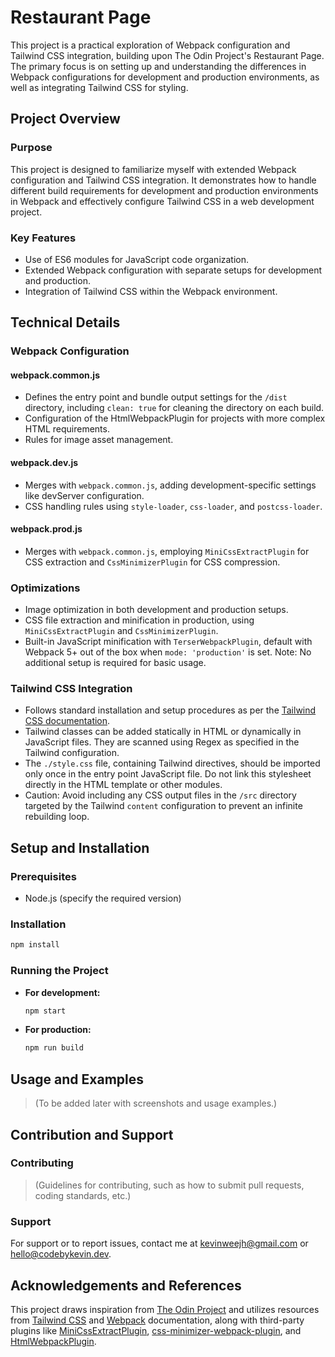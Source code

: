 # Restaurant Page

This project is a practical exploration of Webpack configuration and Tailwind CSS integration, building upon The Odin Project's Restaurant Page. The primary focus is on setting up and understanding the differences in Webpack configurations for development and production environments, as well as integrating Tailwind CSS for styling.

## Project Overview

### Purpose

This project is designed to familiarize myself with extended Webpack configuration and Tailwind CSS integration. It demonstrates how to handle different build requirements for development and production environments in Webpack and effectively configure Tailwind CSS in a web development project.

### Key Features

- Use of ES6 modules for JavaScript code organization.
- Extended Webpack configuration with separate setups for development and production.
- Integration of Tailwind CSS within the Webpack environment.

## Technical Details

### Webpack Configuration

#### webpack.common.js

- Defines the entry point and bundle output settings for the `/dist` directory, including `clean: true` for cleaning the directory on each build.
- Configuration of the HtmlWebpackPlugin for projects with more complex HTML requirements.
- Rules for image asset management.

#### webpack.dev.js

- Merges with `webpack.common.js`, adding development-specific settings like devServer configuration.
- CSS handling rules using `style-loader`, `css-loader`, and `postcss-loader`.

#### webpack.prod.js

- Merges with `webpack.common.js`, employing `MiniCssExtractPlugin` for CSS extraction and `CssMinimizerPlugin` for CSS compression.

### Optimizations

- Image optimization in both development and production setups.
- CSS file extraction and minification in production, using `MiniCssExtractPlugin` and `CssMinimizerPlugin`.
- Built-in JavaScript minification with `TerserWebpackPlugin`, default with Webpack 5+ out of the box when `mode: 'production'` is set. Note: No additional setup is required for basic usage.

### Tailwind CSS Integration

- Follows standard installation and setup procedures as per the [Tailwind CSS documentation](https://tailwindcss.com/docs/installation/using-postcss).
- Tailwind classes can be added statically in HTML or dynamically in JavaScript files. They are scanned using Regex as specified in the Tailwind configuration.
- The `./style.css` file, containing Tailwind directives, should be imported only once in the entry point JavaScript file. Do not link this stylesheet directly in the HTML template or other modules.
- Caution: Avoid including any CSS output files in the `/src` directory targeted by the Tailwind `content` configuration to prevent an infinite rebuilding loop.

## Setup and Installation

### Prerequisites

- Node.js (specify the required version)

### Installation

```bash
npm install
```

### Running the Project

- **For development:**

  ```bash
  npm start
  ```

- **For production:**

  ```bash
  npm run build
  ```

## Usage and Examples

> (To be added later with screenshots and usage examples.)

## Contribution and Support

### Contributing

> (Guidelines for contributing, such as how to submit pull requests, coding standards, etc.)

### Support

For support or to report issues, contact me at [kevinweejh@gmail.com](mailto:kevinweejh@gmail.com) or [hello@codebykevin.dev](mailto:hello@codebykevin.dev).

## Acknowledgements and References

This project draws inspiration from [The Odin Project](https://www.theodinproject.com/lessons/node-path-javascript-restaurant-page) and utilizes resources from [Tailwind CSS](https://tailwindcss.com/docs/installation) and [Webpack](https://webpack.js.org/guides/) documentation, along with third-party plugins like [MiniCssExtractPlugin](https://webpack.js.org/plugins/mini-css-extract-plugin/), [css-minimizer-webpack-plugin](https://webpack.js.org/plugins/css-minimizer-webpack-plugin/), and [HtmlWebpackPlugin](https://webpack.js.org/plugins/html-webpack-plugin/).